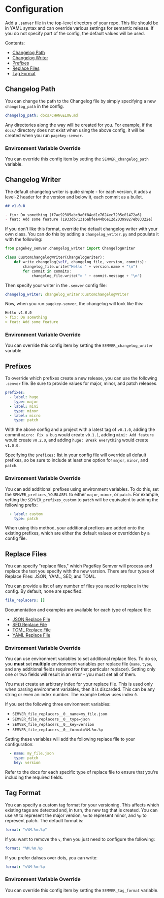# Configuration

Add a `.semver` file in the top-level directory of your repo. This file should be in YAML syntax and can override various settings for semantic release. If you do not specify part of the config, the default values will be used.

Contents:

- [Changelog Path](#changelog-path)
- [Changelog Writer](#changelog-writer)
- [Prefixes](#prefixes)
- [Replace Files](#replace-files)
- [Tag Format](#tag-format)


## Changelog Path

You can change the path to the Changelog file by simply specifying a new `changelog_path` in the config.

```yaml
changelog_path: docs/CHANGELOG.md
```

Any directories along the way will be created for you. For example, if the `docs/` directory does not exist when using the above config, it will be created when you run `pagekey-semver`.


### Environment Variable Override

You can override this config item by setting the `SEMVER_changelog_path` variable.

## Changelog Writer

The default changelog writer is quite simple - for each version, it adds a level-2 header for the version and below it, each commit as a bullet.

```md
## v1.0.0

- fix: Do something (f7ae92385abc9a0f84ed1e7624ec7205e01472a6)
- feat: Add some feature (1933db71316abfea44b6e12d20399827eb03322e)
```

If you don't like this format, override the default changelog writer with your own class. You can do this by adding a `changelog_writer.py` and populate it with the following:

```python
from pagekey_semver.changelog_writer import ChangelogWriter

class CustomChangelogWriter(ChangelogWriter):
    def write_changelog(self, changelog_file, version, commits):
        changelog_file.write("Hello " + version.name + "\n")
        for commit in commits:
            changelog_file.write("> " + commit.message + "\n")
```

Then specify your writer in the `.semver` config file:

```yaml
changelog_writer: changelog_writer:CustomChangelogWriter
```

Now, when you run `pagekey-semver`, the changelog will look like this:

```md
Hello v1.0.0
> fix: Do something
> feat: Add some feature
```

### Environment Variable Override

You can override this config item by setting the `SEMVER_changelog_writer` variable.


## Prefixes

To override which prefixes create a new release, you can use the following `.semver` file. Be sure to provide values for major, minor, and patch releases.

```yaml
prefixes:
  - label: huge
    type: major
  - label: mini
    type: minor
  - label: micro
    type: patch
```

With the above config and a project with a latest tag of `v0.1.0`, adding the commit `micro: Fix a bug` would create `v0.1.1`, adding `mini: Add feature` would create `v0.2.0`, and adding `huge: Break everything` would create `v1.0.0`.

Specifying the `prefixes:` list in your config file will override all default prefixes, so be sure to include at least one option for `major`, `minor`, and `patch`.


### Environment Variable Override

You can add additional prefixes using environment variables. To do this, set the `SEMVER_prefixes_YOURLABEL` to either `major`, `minor`, or `patch`. For example, setting the `SEMVER_prefixes_custom` to `patch` will be equivalent to adding the following prefix:

```yaml
  - label: custom
    type: patch
```

When using this method, your additional prefixes are added onto the existing prefixes, which are either the default values or overridden by a config file.


## Replace Files

You can specify "replace files," which PageKey Semver will process and replace the text you specify with the new version. There are four types of Replace Files: JSON, YAML, SED, and TOML.

You can provide a list of any number of files you need to replace in the config. By default, none are specified:

```yaml
file_replacers: []
```

Documentation and examples are available for each type of replace file:

- [JSON Replace File](./file_replacers/json.md)
- [SED Replace File](./file_replacers/sed.md)
- [TOML Replace File](./file_replacers/toml.md)
- [YAML Replace File](./file_replacers/yaml.md)


### Environment Variable Override

You can use environment variables to set additional replace files. To do so, you **must** set **multiple** environment variables per replace file (`name`, `type`, and any additional fields required for that particular replacer). Setting only one or two fields will result in an error - you must set all of them.

You must create an arbitrary index for your replace file. This is used only when parsing environment variables, then it is discarded. This can be any string or even an index number. The example below uses index `0`.

If you set the following three environment variables:

- `SEMVER_file_replacers__0__name=my_file.json`
- `SEMVER_file_replacers__0__type=json`
- `SEMVER_file_replacers__0__key=version`
- `SEMVER_file_replacers__0__format=%M.%m.%p`

Setting these variables will add the following replace file to your configuration:

```yaml
  - name: my_file.json
    type: patch
    key: version
```

Refer to the docs for each specific type of replace file to ensure that you're including the required fields.


## Tag Format

You can specify a custom tag format for your versioning. This affects which existing tags are detected and, in turn, the new tag that is created. You can use `%M` to represent the major version, `%m` to represent minor, and `%p` to represent patch. The default format is:

```yaml
format: "v%M.%m.%p"
```

If you want to remove the `v`, then you just need to configure the following:

```yaml
format: "%M.%m.%p
```

If you prefer dahses over dots, you can write:

```yaml
format: "v%M-%m-%p
```

### Environment Variable Override

You can override this config item by setting the `SEMVER_tag_format` variable.
